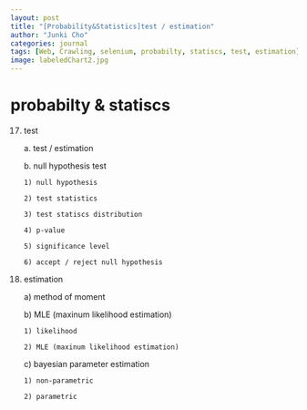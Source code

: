 ```yaml
---
layout: post
title: "[Probability&Statistics]test / estimation"
author: "Junki Cho"
categories: journal
tags: [Web, Crawling, selenium, probabilty, statiscs, test, estimation]
image: labeledChart2.jpg
---
```


# probabilty & statiscs

17. test

    a. test / estimation

    b. null hypothesis test

        1) null hypothesis

        2) test statistics

        3) test statiscs distribution

        4) p-value

        5) significance level

        6) accept / reject null hypothesis

18. estimation

    a) method of moment

    b) MLE (maxinum likelihood estimation)

        1) likelihood

        2) MLE (maxinum likelihood estimation)

     c) bayesian parameter estimation

        1) non-parametric

        2) parametric
